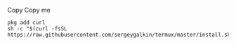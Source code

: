 Copy Copy me
```
pkg add curl
sh -c "$(curl -fsSL https://raw.githubusercontent.com/sergeygalkin/termux/master/install.sh)"
```
